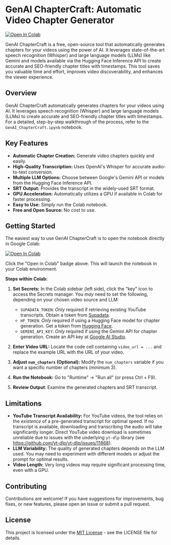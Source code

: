 # GenAI ChapterCraft: Automatic Video Chapter Generator

[![Open In Colab](https://colab.research.google.com/assets/colab-badge.svg)](https://colab.research.google.com/github/kirbah/genai-chaptercraft/blob/main/GenAI_ChapterCraft.ipynb)

GenAI ChapterCraft is a free, open-source tool that automatically generates chapters for your videos using the power of AI. It leverages state-of-the-art speech recognition (Whisper) and large language models (LLMs) like Gemini and models available via the Hugging Face Inference API to create accurate and SEO-friendly chapter titles with timestamps. This tool saves you valuable time and effort, improves video discoverability, and enhances the viewer experience.

## Overview

GenAI ChapterCraft automatically generates chapters for your videos using AI. It leverages speech recognition (Whisper) and large language models (LLMs) to create accurate and SEO-friendly chapter titles with timestamps. For a detailed, step-by-step walkthrough of the process, refer to the `GenAI_ChapterCraft.ipynb` notebook.

## Key Features

- **Automatic Chapter Creation:** Generate video chapters quickly and easily.
- **High-Quality Transcription:** Uses OpenAI's Whisper for accurate audio-to-text conversion.
- **Multiple LLM Options:** Choose between Google's Gemini API or models from the Hugging Face Inference API.
- **SRT Output:** Provides the transcript in the widely-used SRT format.
- **GPU Acceleration:** Automatically utilizes a GPU if available in Colab for faster processing.
- **Easy to Use:** Simply run the Colab notebook.
- **Free and Open Source:** No cost to use.

## Getting Started

The easiest way to use GenAI ChapterCraft is to open the notebook directly in Google Colab:

[![Open In Colab](https://colab.research.google.com/assets/colab-badge.svg)](https://colab.research.google.com/github/kirbah/genai-chaptercraft/blob/main/GenAI_ChapterCraft.ipynb)

Click the "Open in Colab" badge above. This will launch the notebook in your Colab environment.

**Steps within Colab:**

1.  **Set Secrets:** In the Colab sidebar (left side), click the "key" icon to access the Secrets manager. You _may_ need to set the following, depending on your chosen video source and LLM:

    - `SUPADATA_TOKEN`: _Only_ required if retrieving existing YouTube transcripts. Obtain a token from [Supadata](https://supadata.ai/).
    - `HF_TOKEN`: _Only_ required if using a Hugging Face model for chapter generation. Get a token from [Hugging Face](https://huggingface.co/settings/tokens).
    - `GEMINI_API_KEY`: _Only_ required if using the Gemini API for chapter generation. Create an API key at [Google AI Studio](https://aistudio.google.com/apikey).

2.  **Enter Video URL:** Locate the code cell containing `video_url = ...` and replace the example URL with the URL of your video.

3.  **Adjust `num_chapters` (Optional):** Modify the `num_chapters` variable if you want a specific number of chapters (minimum 3).

4.  **Run the Notebook:** Go to "Runtime" -> "Run all" (or press Ctrl + F9).

5.  **Review Output**: Examine the generated chapters and SRT transcript.

## Limitations

- **YouTube Transcript Availability:** For YouTube videos, the tool relies on the _existence_ of a pre-generated transcript for optimal speed. If no transcript is available, downloading and transcribing the audio will take significantly longer. Direct YouTube video download is sometimes unreliable due to issues with the underlying `yt-dlp` library (see https://github.com/yt-dlp/yt-dlp/issues/11868).
- **LLM Variability:** The quality of generated chapters depends on the LLM used. You may need to experiment with different models or adjust the prompt for optimal results.
- **Video Length:** Very long videos may require significant processing time, even with a GPU.

## Contributing

Contributions are welcome! If you have suggestions for improvements, bug fixes, or new features, please open an issue or submit a pull request.

## License

This project is licensed under the [MIT License](LICENSE) - see the LICENSE file for details.

```

```
